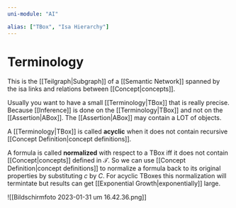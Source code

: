 ```yaml
---
uni-module: "AI"

alias: ["TBox", "Isa Hierarchy"]
---
```


# Terminology

This is the [[Teilgraph|Subgraph]] of a [[Semantic Network]] spanned by the isa links and relations between [[Concept|concepts]].

Usually you want to have a small [[Terminology|TBox]] that is really precise. Because [[Inference]] is done on the [[Terminology|TBox]] and not on the [[Assertion|ABox]]. The [[Assertion|ABox]] may contain a LOT of objects.

A [[Terminology|TBox]] is called **acyclic** when it does not contain recursive [[Concept Definition|concept definitions]].

A formula is called **normalized** with respect to a TBox iff it does not contain [[Concept|concepts]] defined in $\mathcal{T}$. So we can use [[Concept Definition|concept definitions]] to normalize a formula back to its original properties by substituting $c$ by $C$.
For acyclic TBoxes this normalization will termintate but results can get [[Exponential Growth|exponentially]] large.

![[Bildschirm­foto 2023-01-31 um 16.42.36.png]]
